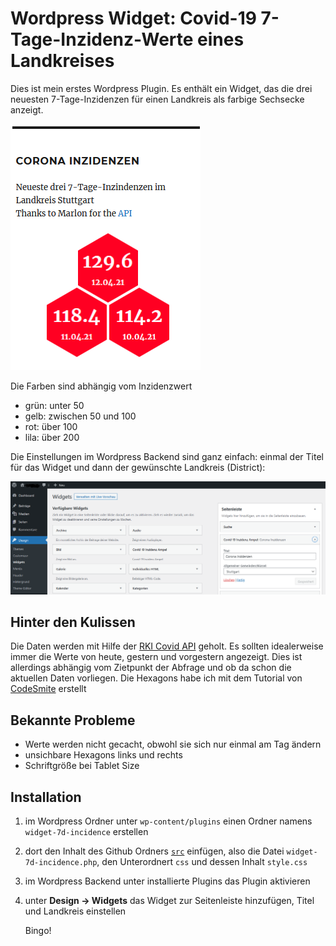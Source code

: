 # Wordpress Widget: Covid-19 7-Tage-Inzidenz-Werte eines Landkreises

Dies ist mein erstes Wordpress Plugin. Es enthält ein Widget, das die drei neuesten 7-Tage-Inzidenzen für einen Landkreis als farbige Sechsecke anzeigt.

![widget](widget.PNG)

Die Farben sind abhängig vom Inzidenzwert

- grün: unter 50
- gelb: zwischen 50 und 100
- rot: über 100
- lila: über 200

Die Einstellungen im Wordpress Backend sind ganz einfach: einmal der Titel für das Widget und dann der gewünschte Landkreis (District):

![backend](backend.PNG)

## Hinter den Kulissen

Die Daten werden mit Hilfe der [RKI Covid API](https://github.com/marlon360/rki-covid-api) geholt. Es sollten idealerweise immer die Werte von heute, gestern und vorgestern angezeigt. Dies ist allerdings abhängig vom Zietpunkt der Abfrage und ob da schon die aktuellen Daten vorliegen.
Die Hexagons habe ich mit dem Tutorial von [CodeSmite](https://www.codesmite.com/article/how-to-create-pure-css-hexagonal-grids) erstellt

## Bekannte Probleme

- Werte werden nicht gecacht, obwohl sie sich nur einmal am Tag ändern
- unsichbare Hexagons links und rechts
- Schriftgröße bei Tablet Size

## Installation

1. im Wordpress Ordner unter `wp-content/plugins` einen Ordner namens `widget-7d-incidence` erstellen
2. dort den Inhalt des Github Ordners [`src`](src) einfügen, also die Datei `widget-7d-incidence.php`, den Unterordnert `css` und dessen Inhalt `style.css`
3. im Wordpress Backend unter installierte Plugins das Plugin aktivieren
4. unter **Design -> Widgets** das Widget zur Seitenleiste hinzufügen, Titel und Landkreis einstellen

   Bingo!
